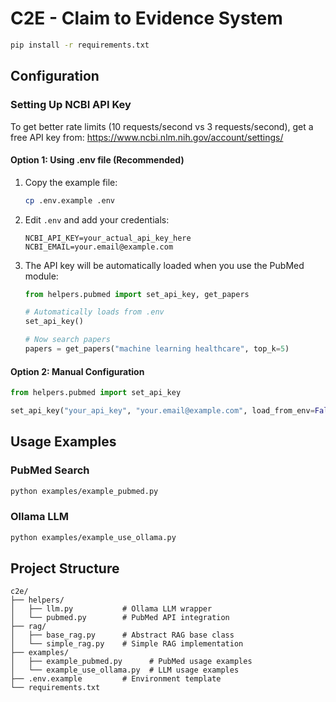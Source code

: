 # C2E - Claim to Evidence System

```bash
pip install -r requirements.txt
```

## Configuration

### Setting Up NCBI API Key

To get better rate limits (10 requests/second vs 3 requests/second), get a free API key from:
https://www.ncbi.nlm.nih.gov/account/settings/

#### Option 1: Using .env file (Recommended)

1. Copy the example file:
   ```bash
   cp .env.example .env
   ```

2. Edit `.env` and add your credentials:
   ```
   NCBI_API_KEY=your_actual_api_key_here
   NCBI_EMAIL=your.email@example.com
   ```

3. The API key will be automatically loaded when you use the PubMed module:
   ```python
   from helpers.pubmed import set_api_key, get_papers
   
   # Automatically loads from .env
   set_api_key()
   
   # Now search papers
   papers = get_papers("machine learning healthcare", top_k=5)
   ```

#### Option 2: Manual Configuration

```python
from helpers.pubmed import set_api_key

set_api_key("your_api_key", "your.email@example.com", load_from_env=False)
```

## Usage Examples

### PubMed Search

```bash
python examples/example_pubmed.py
```

### Ollama LLM

```bash
python examples/example_use_ollama.py
```

## Project Structure

```
c2e/
├── helpers/
│   ├── llm.py           # Ollama LLM wrapper
│   └── pubmed.py        # PubMed API integration
├── rag/
│   ├── base_rag.py      # Abstract RAG base class
│   └── simple_rag.py    # Simple RAG implementation
├── examples/
│   ├── example_pubmed.py      # PubMed usage examples
│   └── example_use_ollama.py  # LLM usage examples
├── .env.example         # Environment template
└── requirements.txt
```
